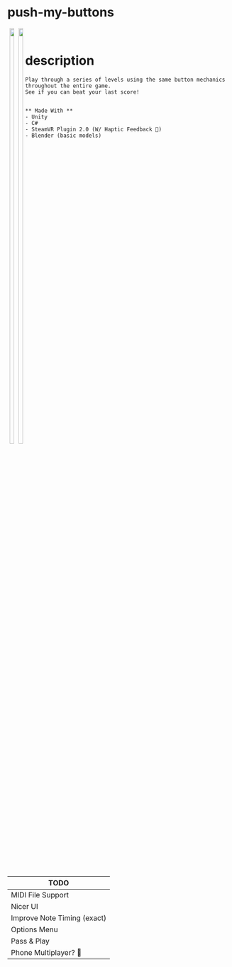 # push-my-buttons
<div margin="auto" align="center" style="float: left;">
<image width="49%" style="float: left;" src="https://raw.githubusercontent.com/kevincardona/push-my-buttons/master/pmb1.gif">

<image width="49%" style="float: right;" src="https://raw.githubusercontent.com/kevincardona/push-my-buttons/master/pmb2.gif">
</div>
<br>

# description
<div>
  <p style="text-align: center;">
 
    Play through a series of levels using the same button mechanics throughout the entire game. 
    See if you can beat your last score! 
    
    
    ** Made With **
    - Unity
    - C#
    - SteamVR Plugin 2.0 (W/ Haptic Feedback 🙂)
    - Blender (basic models)
    
  </p>
 </div>
 <br>


TODO | 
------------ |
MIDI File Support |
Nicer UI |
Improve Note Timing (exact) |
Options Menu |
Pass & Play |
Phone Multiplayer? 🤔 |

